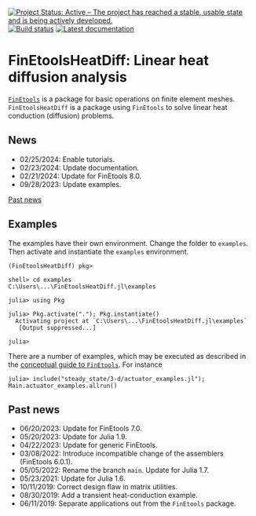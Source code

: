 [![Project Status: Active – The project has reached a stable, usable state and is being actively developed.](http://www.repostatus.org/badges/latest/active.svg)](http://www.repostatus.org/#active)
[![Build status](https://github.com/PetrKryslUCSD/FinEtoolsHeatDiff.jl/workflows/CI/badge.svg)](https://github.com/PetrKryslUCSD/FinEtoolsHeatDiff.jl/actions)
[![Latest documentation](https://img.shields.io/badge/docs-latest-blue.svg)](https://petrkryslucsd.github.io/FinEtoolsHeatDiff.jl/latest)

# FinEtoolsHeatDiff: Linear heat diffusion analysis

[`FinEtools`](https://github.com/PetrKryslUCSD/FinEtools.jl.git) is a package
for basic operations on finite element meshes. `FinEtoolsHeatDiff` is a package
using `FinEtools` to solve linear heat conduction (diffusion) problems.

## News

- 02/25/2024: Enable tutorials.
- 02/23/2024: Update documentation.
- 02/21/2024: Update for FinEtools 8.0.
- 09/28/2023: Update examples.

[Past news](#past-news)

## Examples

The examples have their own environment. Change the folder to `examples`.
Then activate and instantiate the `examples` environment.
```
(FinEtoolsHeatDiff) pkg>

shell> cd examples
C:\Users\...\FinEtoolsHeatDiff.jl\examples

julia> using Pkg

julia> Pkg.activate("."); Pkg.instantiate()
  Activating project at `C:\Users\...\FinEtoolsHeatDiff.jl\examples`
   [Output suppressed...]

julia>
```

There are a number of examples, which may
be executed as described in the  [conceptual guide to
`FinEtools`](https://petrkryslucsd.github.io/FinEtools.jl/latest).
For instance
```
julia> include("steady_state/3-d/actuator_examples.jl"); Main.actuator_examples.allrun()  
```

## <a name="past-news"></a>Past news

- 06/20/2023: Update for FinEtools 7.0.
- 05/20/2023: Update for Julia 1.9.
- 04/22/2023: Update for generic FinEtools.
- 03/08/2022: Introduce incompatible change of the assemblers (FinEtools 6.0.1).
- 05/05/2022: Rename the branch `main`. Update for Julia 1.7.
- 05/23/2021: Update for Julia 1.6.
- 10/11/2019: Correct design flaw in matrix utilities.
- 08/30/2019: Add a transient heat-conduction example.
- 06/11/2019: Separate applications out from the `FinEtools` package.